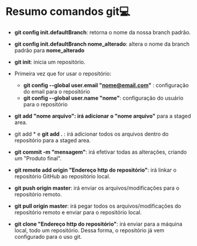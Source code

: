 # Resumo comandos git:computer:
- **git config init.defaultBranch**: retorna o nome da nossa branch padrão.
- **git config init.defaultBranch nome_alterado**: altera o nome da branch padrão para **nome_alterado**
  
- **git init**: inicia um repositório.
- Primeira vez que for usar o repositório:
  - **git config --global user.email "nome@email.com"** :  configuração do email para o repositório
  - **git config --global user.name "nome"**: configuração do usuário para o repositório

- **git add "nome arquivo": irá adicionar o "nome arquivo"** para a staged area.
- git add * e **git add .** : irá adicionar todos os arquivos dentro do repositório para a staged area.
- **git commit -m "mensagem"**: irá efetivar todas as alterações, criando um "Produto final".
- **git remote add origin "Endereço http do repositório"**: irá linkar o repositório GitHub ao repositório local.
- **git push origin master**: irá enviar  os arquivos/modificações para o repositório remoto.
- **git pull origin master**: irá pegar todos os arquivos/modificações do repositório remoto e enviar para o repositório local.

- **git clone "Endereço http do repositório"**: irá enviar para a máquina local, todo um repositório.  Dessa forma, o repositório já vem configurado para o uso git.

   

